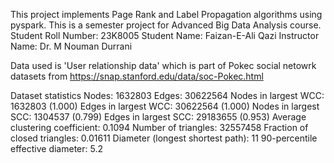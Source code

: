 This project implements Page Rank and Label Propagation algorithms using pyspark. 
This is a semester project for Advanced Big Data Analysis course.
Student Roll Number: 23K8005
Student Name: Faizan-E-Ali Qazi
Instructor Name: Dr. M Nouman Durrani

Data used is 'User relationship data' which is part of Pokec social netowrk datasets from https://snap.stanford.edu/data/soc-Pokec.html

Dataset statistics
Nodes: 1632803
Edges: 30622564
Nodes in largest WCC: 1632803 (1.000)
Edges in largest WCC: 30622564 (1.000)
Nodes in largest SCC: 1304537 (0.799)
Edges in largest SCC: 29183655 (0.953)
Average clustering coefficient: 0.1094
Number of triangles: 32557458
Fraction of closed triangles: 0.01611
Diameter (longest shortest path): 11
90-percentile effective diameter: 5.2

